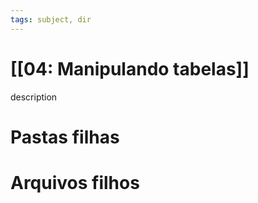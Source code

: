 ```yaml
---
tags: subject, dir
---
```


# [[04: Manipulando tabelas]]

description

# Pastas filhas



# Arquivos filhos


